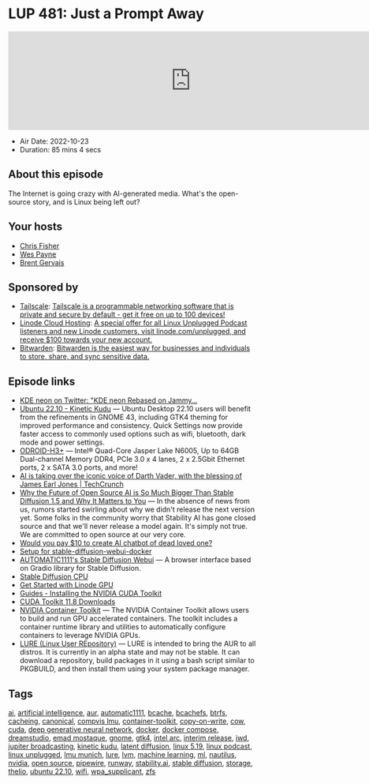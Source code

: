 # LUP 481: Just a Prompt Away

<iframe src="https://player.fireside.fm/v2/RUkczH-V+0aycS804?theme=dark" width="740" height="200" frameborder="0" scrolling="no"></iframe>

* Air Date: 2022-10-23
* Duration: 85 mins 4 secs

## About this episode

The Internet is going crazy with AI-generated media. What's the open-source story, and is Linux being left out?

## Your hosts
* [Chris Fisher](https://linuxunplugged.com/hosts/chrislas)
* [Wes Payne](https://linuxunplugged.com/hosts/wes)
* [Brent Gervais](https://linuxunplugged.com/hosts/brent)

## Sponsored by

  * [Tailscale](http://tailscale.com/linuxunplugged): [Tailscale is a programmable networking software that is private and secure by default - get it free on up to 100 devices!](http://tailscale.com/linuxunplugged)
  * [Linode Cloud Hosting](https://linode.com/unplugged): [A special offer for all Linux Unplugged Podcast listeners and new Linode customers, visit linode.com/unplugged, and receive $100 towards your new account. ](https://linode.com/unplugged)
  * [Bitwarden](https://bitwarden.com/linux): [Bitwarden is the easiest way for businesses and individuals to store, share, and sync sensitive data.](https://bitwarden.com/linux)



## Episode links

  * [KDE neon on Twitter: "KDE neon Rebased on Jammy…](https://twitter.com/KdeNeon/status/1583460224635375617 "KDE neon on Twitter: ")
  * [Ubuntu 22.10 - Kinetic Kudu](https://discourse.ubuntu.com/t/ubuntu-22-10-kinetic-kudu-released/31649 "Ubuntu 22.10 - Kinetic Kudu") — Ubuntu Desktop 22.10 users will benefit from the refinements in GNOME 43, including GTK4 theming for improved performance and consistency. Quick Settings now provide faster access to commonly used options such as wifi, bluetooth, dark mode and power settings.
  * [ODROID-H3+](https://www.hardkernel.com/shop/odroid-h3-plus/ "ODROID-H3+") — Intel® Quad-Core Jasper Lake N6005, Up to 64GB Dual-channel Memory DDR4, PCIe 3.0 x 4 lanes, 2 x 2.5Gbit Ethernet ports, 2 x SATA 3.0 ports, and more!
  * [AI is taking over the iconic voice of Darth Vader, with the blessing of James Earl Jones | TechCrunch](https://techcrunch.com/2022/09/26/ai-is-taking-over-the-iconic-voice-of-darth-vader-with-the-blessing-of-james-earl-jones "AI is taking over the iconic voice of Darth Vader, with the blessing of James Earl Jones | TechCrunch")
  * [Why the Future of Open Source AI is So Much Bigger Than Stable Diffusion 1.5 and Why It Matters to You](https://danieljeffries.substack.com/p/why-the-future-of-open-source-ai "Why the Future of Open Source AI is So Much Bigger Than Stable Diffusion 1.5 and Why It Matters to You") — In the absence of news from us, rumors started swirling about why we didn't release the next version yet. Some folks in the community worry that Stability AI has gone closed source and that we'll never release a model again. It's simply not true. We are committed to open source at our very core.
  * [Would you pay $10 to create AI chatbot of dead loved one?](https://www.theregister.com/2022/10/15/would_you_pay_10_to/ "Would you pay $10 to create AI chatbot of dead loved one?")
  * [Setup for stable-diffusion-webui-docker](https://github.com/AbdBarho/stable-diffusion-webui-docker/wiki/Setup "Setup for stable-diffusion-webui-docker")
  * [AUTOMATIC1111's Stable Diffusion Webui](https://github.com/AUTOMATIC1111/stable-diffusion-webui "AUTOMATIC1111's Stable Diffusion Webui") — A browser interface based on Gradio library for Stable Diffusion.
  * [Stable Diffusion CPU](https://github.com/ModeratePrawn/stable-diffusion-cpu "Stable Diffusion CPU")
  * [Get Started with Linode GPU](https://www.linode.com/docs/products/compute/gpu/get-started/ "Get Started with Linode GPU")
  * [Guides - Installing the NVIDIA CUDA Toolkit](https://www.linode.com/docs/products/compute/gpu/guides/install-nvidia-cuda/ "Guides - Installing the NVIDIA CUDA Toolkit")
  * [CUDA Toolkit 11.8 Downloads](https://developer.nvidia.com/cuda-downloads?target_os=Linux&target_arch=x86_64&Distribution=Ubuntu&target_version=22.04&target_type=deb_network "CUDA Toolkit 11.8 Downloads")
  * [NVIDIA Container Toolkit](https://docs.nvidia.com/datacenter/cloud-native/container-toolkit/install-guide.html "NVIDIA Container Toolkit") — The NVIDIA Container Toolkit allows users to build and run GPU accelerated containers. The toolkit includes a container runtime library and utilities to automatically configure containers to leverage NVIDIA GPUs.
  * [LURE (Linux User REpository)](https://gitea.arsenm.dev/Arsen6331/lure "LURE \(Linux User REpository\)") — LURE is intended to bring the AUR to all distros. It is currently in an alpha state and may not be stable. It can download a repository, build packages in it using a bash script similar to PKGBUILD, and then install them using your system package manager.



## Tags

[ai](https://linuxunplugged.com/tags/ai), [artificial intelligence](https://linuxunplugged.com/tags/artificial%20intelligence), [aur](https://linuxunplugged.com/tags/aur), [automatic1111](https://linuxunplugged.com/tags/automatic1111), [bcache](https://linuxunplugged.com/tags/bcache), [bcachefs](https://linuxunplugged.com/tags/bcachefs), [btrfs](https://linuxunplugged.com/tags/btrfs), [cacheing](https://linuxunplugged.com/tags/cacheing), [canonical](https://linuxunplugged.com/tags/canonical), [compvis lmu](https://linuxunplugged.com/tags/compvis%20lmu), [container-toolkit](https://linuxunplugged.com/tags/container-toolkit), [copy-on-write](https://linuxunplugged.com/tags/copy-on-write), [cow](https://linuxunplugged.com/tags/cow), [cuda](https://linuxunplugged.com/tags/cuda), [deep generative neural network](https://linuxunplugged.com/tags/deep%20generative%20neural%20network), [docker](https://linuxunplugged.com/tags/docker), [docker compose](https://linuxunplugged.com/tags/docker%20compose), [dreamstudio](https://linuxunplugged.com/tags/dreamstudio), [emad mostaque](https://linuxunplugged.com/tags/emad%20mostaque), [gnome](https://linuxunplugged.com/tags/gnome), [gtk4](https://linuxunplugged.com/tags/gtk4), [intel arc](https://linuxunplugged.com/tags/intel%20arc), [interim release](https://linuxunplugged.com/tags/interim%20release), [iwd](https://linuxunplugged.com/tags/iwd), [jupiter broadcasting](https://linuxunplugged.com/tags/jupiter%20broadcasting), [kinetic kudu](https://linuxunplugged.com/tags/kinetic%20kudu), [latent diffusion](https://linuxunplugged.com/tags/latent%20diffusion), [linux 5.19](https://linuxunplugged.com/tags/linux%205.19), [linux podcast](https://linuxunplugged.com/tags/linux%20podcast), [linux unplugged](https://linuxunplugged.com/tags/linux%20unplugged), [lmu munich](https://linuxunplugged.com/tags/lmu%20munich), [lure](https://linuxunplugged.com/tags/lure), [lvm](https://linuxunplugged.com/tags/lvm), [machine learning](https://linuxunplugged.com/tags/machine%20learning), [ml](https://linuxunplugged.com/tags/ml), [nautilus](https://linuxunplugged.com/tags/nautilus), [nvidia](https://linuxunplugged.com/tags/nvidia), [open source](https://linuxunplugged.com/tags/open%20source), [pipewire](https://linuxunplugged.com/tags/pipewire), [runway](https://linuxunplugged.com/tags/runway), [stability.ai](https://linuxunplugged.com/tags/stability.ai), [stable diffusion](https://linuxunplugged.com/tags/stable%20diffusion), [storage](https://linuxunplugged.com/tags/storage), [thelio](https://linuxunplugged.com/tags/thelio), [ubuntu 22.10](https://linuxunplugged.com/tags/ubuntu%2022.10), [wifi](https://linuxunplugged.com/tags/wifi), [wpa_supplicant](https://linuxunplugged.com/tags/wpa_supplicant), [zfs](https://linuxunplugged.com/tags/zfs)